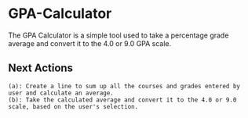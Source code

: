 # GPA-Calculator
The GPA Calculator is a simple tool used to take a percentage grade average and convert it to the 4.0 or 9.0 GPA scale.

## Next Actions
    (a): Create a line to sum up all the courses and grades entered by user and calculate an average.
    (b): Take the calculated average and convert it to the 4.0 or 9.0 scale, based on the user's selection.
